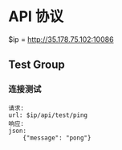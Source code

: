 # API 协议
$ip = http://35.178.75.102:10086
## Test Group
### 连接测试
    请求:
    url: $ip/api/test/ping
    响应:
    json:
        {"message": "pong"}
